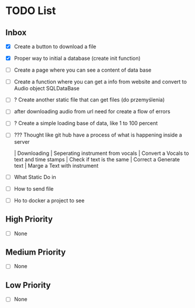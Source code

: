 # TODO List

## Inbox
- [X] Create a button to download a file
- [X] Proper way to initial a database (create init function)
- [ ] Create a page where you can see a content of data base 
- [ ] Create a function where you can get a info from website and convert to Audio object SQLDataBase
- [ ] ? Create another static file that can get files (do przemyślenia)
- [ ] after downloading audio from url need for create a flow of errors
- [ ] ? Create a simple loading base of data, like 1 to 100 percent 
- [ ] ??? Thought like git hub have a process of what is happening inside a server
    
    | Downloading
    | Seperating instrument from vocals
    | Convert a Vocals to text and time stamps
    |   Check if text is the same 
    |   Correct a Generate text 
    | Marge a Text with instrument 

- [ ] What Static Do in 
- [ ] How to send file
- [ ] Ho to docker a project to see 

## High Priority
- [ ] None

## Medium Priority
- [ ] None

## Low Priority
- [ ] None